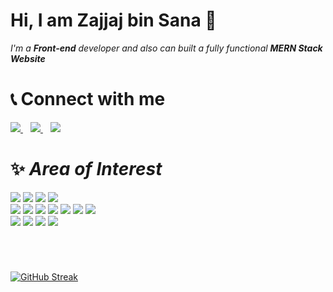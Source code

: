 # Hi, I am Zajjaj bin Sana 🙋

_I'm a **Front-end** developer and also can built a fully functional **MERN Stack Website**_

# 📞 Connect with me

<a href="mailto:syedhamzahoda@gmail.com"> <img src="https://camo.githubusercontent.com/571384769c09e0c66b45e39b5be70f68f552db3e2b2311bc2064f0d4a9f5983b/68747470733a2f2f696d672e736869656c64732e696f2f62616467652f476d61696c2d4431343833363f7374796c653d666f722d7468652d6261646765266c6f676f3d676d61696c266c6f676f436f6c6f723d7768697465"> </a>
<a href='hhttps://www.linkedin.com/in/zajjaj-bin-sana/'><img src='https://img.shields.io/badge/LinkedIn-0077B5?style=for-the-badge&logo=linkedin&logoColor=white'>
</a>
<a href='https://medium.com/@kzajjaj'><img src='https://img.shields.io/badge/Medium-12100E?style=for-the-badge&logo=medium&logoColor=white'></a>

# ✨ _Area of Interest_

<!-- front-end technologoies -->
<img src='https://img.shields.io/badge/react-%2320232a.svg?style=for-the-badge&logo=react&logoColor=%2361DAFB'>
<img src='https://img.shields.io/badge/react_native-%2320232a.svg?style=for-the-badge&logo=react&logoColor=%2361DAFB'>
<img src='https://img.shields.io/badge/CSS3-1572B6?style=for-the-badge&logo=css3&logoColor=white'>
<img src='https://img.shields.io/badge/HTML5-E34F26?style=for-the-badge&logo=html5&logoColor=white'
><br>
<!-- Back-end Technologies -->
<img src='https://img.shields.io/badge/express.js-%23404d59.svg?style=for-the-badge&logo=express&logoColor=%2361DAFB'>
<img src='https://img.shields.io/badge/node.js-6DA55F?style=for-the-badge&logo=node.js&logoColor=white'>
<img src='https://img.shields.io/badge/NPM-%23CB3837.svg?style=for-the-badge&logo=npm&logoColor=white'>
<img src='https://img.shields.io/badge/django-%23092E20.svg?style=for-the-badge&logo=django&logoColor=white'>

<!-- Languages -->
<img src='https://img.shields.io/badge/JavaScript-F7DF1E?style=for-the-badge&logo=javascript&logoColor=black'>
<img src='https://img.shields.io/badge/Python-3776AB?style=for-the-badge&logo=python&logoColor=yellow'>
<img src='https://img.shields.io/badge/C%2B%2B-00599C?style=for-the-badge&logo=c%2B%2B&logoColor=white'>

<!-- Tools -->
<div id='tools'>
<img src='https://img.shields.io/badge/Visual%20Studio%20Code-0078d7.svg?style=for-the-badge&logo=visual-studio-code&logoColor=white'>
<img src='https://img.shields.io/badge/jupyter-%23FA0F00.svg?style=for-the-badge&logo=jupyter&logoColor=white'>
<img src='https://img.shields.io/badge/git-%23F05033.svg?style=for-the-badge&logo=git&logoColor=white'>
<img src='https://img.shields.io/badge/Linux-FCC624?style=for-the-badge&logo=linux&logoColor=black'>

</div>

[![GitHub Streak](https://streak-stats.demolab.com?user=Zajjaj-Khan&theme=highcontrast&border_radius=12)](https://github.com/Zajjaj-Khan)

<style>
a{
    margin-right:12px
}

#tools{
    margin-bottom:70px

}
</style>

